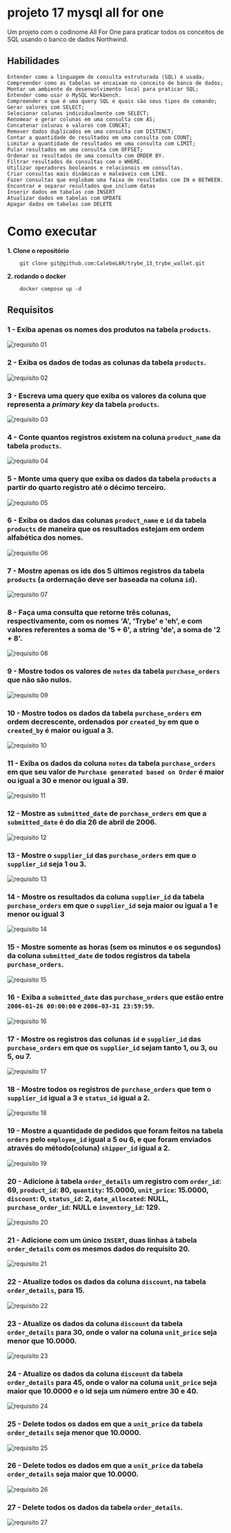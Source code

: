 # projeto 17 mysql all for one

Um projeto com o codinome All For One para praticar todos os conceitos de SQL usando o banco de dados Northwind.

## Habilidades
    Entender como a linguagem de consulta estruturada (SQL) é usada;
    Compreender como as tabelas se encaixam no conceito de banco de dados;
    Montar um ambiente de desenvolvimento local para praticar SQL;
    Entender como usar o MySQL Workbench.
    Compreender o que é uma query SQL e quais são seus tipos de comando;
    Gerar valores com SELECT;
    Selecionar colunas individualmente com SELECT;
    Renomear e gerar colunas em uma consulta com AS;
    Concatenar colunas e valores com CONCAT;
    Remover dados duplicados em uma consulta com DISTINCT;
    Contar a quantidade de resultados em uma consulta com COUNT;
    Limitar a quantidade de resultados em uma consulta com LIMIT;
    Pular resultados em uma consulta com OFFSET;
    Ordenar os resultados de uma consulta com ORDER BY.
    Filtrar resultados de consultas com o WHERE.
    Utilizar operadores booleanos e relacionais em consultas.
    Criar consultas mais dinâmicas e maleáveis com LIKE.
    Fazer consultas que englobam uma faixa de resultados com IN e BETWEEN.
    Encontrar e separar resultados que incluem datas
    Inserir dados em tabelas com INSERT
    Atualizar dados em tabelas com UPDATE
    Apagar dados em tabelas com DELETE


# Como executar

**1. Clone o repositório**
```shell
    git clone git@github.com:CalebeLAR/trybe_13_trybe_wallet.git
```

**2. rodando o docker**
```shell
    docker compose up -d
```

## Requisitos

### 1 - Exiba apenas os nomes dos produtos na tabela `products`.

![requisito 01](<images/Screenshot from 2024-09-30 14-12-50.png>) 

### 2 - Exiba os dados de todas as colunas da tabela `products`.

![requisito 02](<images/Screenshot from 2024-09-30 14-12-54.png>) 

### 3 - Escreva uma query que exiba os valores da coluna que representa a _primary key_ da tabela `products`.

![requisito 03](<images/Screenshot from 2024-09-30 14-12-59.png>) 

### 4 - Conte quantos registros existem na coluna `product_name` da tabela `products`.

![requisito 04](<images/Screenshot from 2024-09-30 14-13-04.png>) 

### 5 - Monte uma query que exiba os dados da tabela `products` a partir do quarto registro até o décimo terceiro.

![requisito 05](<images/Screenshot from 2024-09-30 14-13-09.png>) 

### 6 - Exiba os dados das colunas `product_name` e `id` da tabela `products` de maneira que os resultados estejam em ordem alfabética dos nomes.

![requisito 06](<images/Screenshot from 2024-09-30 14-13-13.png>) 

### 7 - Mostre apenas os ids dos 5 últimos registros da tabela `products` (a ordernação deve ser baseada na coluna `id`).

![requisito 07](<images/Screenshot from 2024-09-30 14-13-17.png>) 

### 8 - Faça uma consulta que retorne três colunas, respectivamente, com os nomes 'A', 'Trybe' e 'eh', e com valores referentes a soma de '5 + 6', a string 'de', a soma de '2 + 8'.

![requisito 08](<images/Screenshot from 2024-09-30 14-13-22.png>) 

### 9 - Mostre todos os valores de `notes` da tabela `purchase_orders` que não são nulos.

![requisito 09](<images/Screenshot from 2024-09-30 14-13-26.png>) 

### 10 - Mostre todos os dados da tabela `purchase_orders` em ordem decrescente, ordenados por `created_by` em que o `created_by` é maior ou igual a 3.

![requisito 10](<images/Screenshot from 2024-09-30 14-13-33.png>) 

### 11 - Exiba os dados da coluna `notes` da tabela `purchase_orders` em que seu valor de `Purchase generated based on Order` é maior ou igual a 30 e menor ou igual a 39.

![requisito 11](<images/Screenshot from 2024-09-30 14-13-37.png>) 

### 12 - Mostre as `submitted_date` de `purchase_orders` em que a `submitted_date` é do dia 26 de abril de 2006.

![requisito 12](<images/Screenshot from 2024-09-30 14-13-44.png>) 

### 13 - Mostre o `supplier_id` das `purchase_orders` em que o `supplier_id` seja 1 ou 3.

![requisito 13](<images/Screenshot from 2024-09-30 14-13-48.png>) 

### 14 - Mostre os resultados da coluna `supplier_id` da tabela `purchase_orders` em que o `supplier_id` seja maior ou igual a 1 e menor ou igual 3 

![requisito 14](<images/Screenshot from 2024-09-30 14-16-16.png>) 

### 15 - Mostre somente as horas (sem os minutos e os segundos) da coluna `submitted_date` de todos registros da tabela `purchase_orders`.

![requisito 15](<images/Screenshot from 2024-09-30 14-16-20.png>) 

### 16 - Exiba a `submitted_date` das `purchase_orders` que estão entre `2006-01-26 00:00:00` e `2006-03-31 23:59:59`.

![requisito 16](<images/Screenshot from 2024-09-30 14-16-24.png>) 

### 17 - Mostre os registros das colunas `id` e `supplier_id` das `purchase_orders` em que os `supplier_id` sejam tanto 1, ou 3, ou 5, ou 7.

![requisito 17](<images/Screenshot from 2024-09-30 14-16-28.png>) 

### 18 - Mostre todos os registros de `purchase_orders` que tem o `supplier_id` igual a 3 e `status_id` igual a 2.

![requisito 18](<images/Screenshot from 2024-09-30 14-16-32.png>) 

### 19 - Mostre a quantidade de pedidos que foram feitos na tabela `orders` pelo `employee_id` igual a 5 ou 6, e que foram enviados através do método(coluna) `shipper_id` igual a 2.

![requisito 19](<images/Screenshot from 2024-09-30 14-16-35.png>) 

### 20 - Adicione à tabela `order_details` um registro com `order_id`: 69, `product_id`: 80, `quantity`: 15.0000, `unit_price`: 15.0000, `discount`: 0, `status_id`: 2, `date_allocated`: NULL, `purchase_order_id`: NULL e `inventory_id`: 129.

![requisito 20](<images/Screenshot from 2024-09-30 14-16-40.png>) 

### 21 - Adicione com um único `INSERT`, duas linhas à tabela `order_details` com os mesmos dados do  requisito 20.

![requisito 21](<images/Screenshot from 2024-09-30 14-16-44.png>) 

### 22 - Atualize todos os dados da coluna `discount`, na tabela `order_details`, para 15.

![requisito 22](<images/Screenshot from 2024-09-30 14-16-48.png>) 

### 23 - Atualize os dados da coluna `discount` da tabela `order_details` para 30, onde o valor na coluna `unit_price` seja menor que 10.0000.

![requisito 23](<images/Screenshot from 2024-09-30 14-16-55.png>) 

### 24 - Atualize os dados da coluna `discount` da tabela `order_details` para 45, onde o valor na coluna `unit_price` seja maior que 10.0000 e o id seja um número entre 30 e 40.

![requisito 24](<images/Screenshot from 2024-09-30 14-16-59.png>) 

### 25 - Delete todos os dados em que a `unit_price` da tabela `order_details` seja menor que 10.0000.

![requisito 25](<images/Screenshot from 2024-09-30 14-17-04.png>) 

### 26 - Delete todos os dados em que a `unit_price` da tabela `order_details` seja maior que 10.0000.

![requisito 26](<images/Screenshot from 2024-09-30 14-17-08.png>) 

### 27 - Delete todos os dados da tabela `order_details`.

![requisito 27](<images/Screenshot from 2024-09-30 14-17-13.png>)


